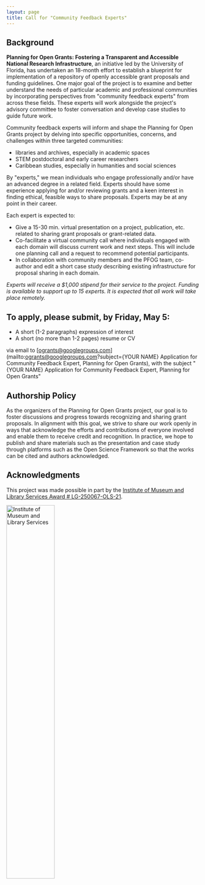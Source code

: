 ```yaml
---
layout: page
title: Call for "Community Feedback Experts"
---
```


## Background

**Planning for Open Grants: Fostering a Transparent and Accessible National Research Infrastructure**, an initiative led by the University of Florida, has undertaken an 18-month effort to establish a blueprint for implementation of a repository of openly accessible grant proposals and funding guidelines. One major goal of the project is to examine and better understand the needs of particular academic and professional communities by incorporating perspectives from "community feedback experts" from across these fields. These experts will work alongside the project's advisory committee to foster conversation and develop case studies to guide future work.

Community feedback experts will inform and shape the Planning for Open Grants project by delving into specific opportunities, concerns, and challenges within three targeted communities: 

* libraries and archives, especially in academic spaces
* STEM postdoctoral and early career researchers
* Caribbean studies, especially in humanities and social sciences

By "experts," we mean individuals who engage professionally and/or have an advanced degree in a related field. Experts should have some experience applying for and/or reviewing grants and a keen interest in finding ethical, feasible ways to share proposals. Experts may be at any point in their career.

Each expert is expected to:

* Give a 15-30 min. virtual presentation on a project, publication, etc. related to sharing grant proposals or grant-related data.
* Co-facilitate a virtual community call where individuals engaged with each domain will discuss current work and next steps. This will include one planning call and a request to recommend potential participants.
* In collaboration with community members and the PFOG team, co-author and edit a short case study describing existing infrastructure for proposal sharing in each domain.

_Experts will receive a $1,000 stipend for their service to the project. Funding is available to support up to 15 experts. It is expected that all work will take place remotely._

## To apply, please submit, by **Friday, May 5**:

* A short (1-2 paragraphs) expression of interest
* A short (no more than 1-2 pages) resume or CV

via email to [ogrants@googlegroups.com](mailto:ogrants@googlegroups.com?subject={YOUR NAME} Application for Community Feedback Expert, Planning for Open Grants), with the subject "{YOUR NAME} Application for Community Feedback Expert, Planning for Open Grants"

## Authorship Policy
As the organizers of the Planning for Open Grants project, our goal is to foster discussions and progress towards recognizing and sharing grant proposals. In alignment with this goal, we strive to share our work openly in ways that acknowledge the efforts and contributions of everyone involved and enable them to receive credit and recognition. In practice, we hope to publish and share materials such as the presentation and case study through platforms such as the Open Science Framework so that the works can be cited and authors acknowledged.

## Acknowledgments

This project was made possible in part by the [Institute of Museum and Library Services Award # LG-250067-OLS-21](https://www.imls.gov/grants/awarded/lg-250067-ols-21). 

<img src = "assets/imls_logo_black.jpg" width = "50%" alt = "Institute of Museum and Library Services">
